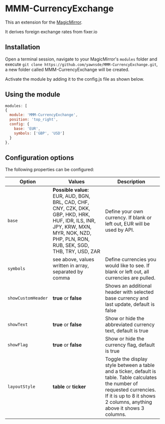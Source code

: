 # MMM-CurrencyExchange
This an extension for the [MagicMirror](https://github.com/MichMich/MagicMirror).

It derives foreign exchange rates from fixer.io

## Installation
Open a terminal session, navigate to your MagicMirror's `modules` folder and execute `git clone https://github.com/yawnsde/MMM-CurrencyExchange.git`, a new folder called MMM-CurrencyExchange will be created.

Activate the module by adding it to the config.js file as shown below.

## Using the module
````javascript
modules: [
{
  module: 'MMM-CurrencyExchange',
  position: 'top_right',
  config: {
    base: 'EUR',
    symbols: ['GBP', 'USD']
  }
},
````

## Configuration options

The following properties can be configured:

| **Option** | **Values** | **Description** |
| --- | --- | --- |
| `base` | **Possible value:** EUR, AUD, BGN, BRL, CAD, CHF, CNY, CZK, DKK, GBP, HKD, HRK, HUF, IDR, ILS, INR, JPY, KRW, MXN, MYR, NOK, NZD, PHP, PLN, RON, RUB, SEK, SGD, THB, TRY, USD, ZAR | Define your own currency. If blank or left out, EUR will be used by API. |
| `symbols` | see above, values written in array, separated by comma | Define currencies you would like to see. If blank or left out, all currencies are pulled. |
| `showCustomHeader` | **true** or **false** | Shows an additional header with selected base currency and last update, default is false |
| `showText` | **true** or **false** | Show or hide the abbreviated currency text, default is true |
| `showFlag` | **true** or **false** | Show or hide the currency flag, default is true |
| `layoutStyle` | **table** or **ticker** | Toggle the display style between a table and a ticker, default is table. Table calculates the number of requested currencies. If it is up to 8 it shows 2 columns, anything above it shows 3 columns. |
